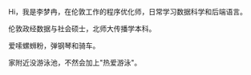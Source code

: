 Hi，我是李梦冉，在伦敦工作的程序优化师，日常学习数据科学和后端语言。

伦敦政经数据与社会硕士，北师大传播学本科。

爱嗦螺蛳粉，弹钢琴和骑车。

家附近没游泳池，不然会加上"热爱游泳"。

[comment]: <> (##### [我的编程语言可视化 &#40;WIP 🚧&#41;]&#40;https://huangxuan.me/2020/05/05/pl-chart/&#41;)

[comment]: <> (这个图表可视化了我对于各种编程语言的使用经历、兴趣，还附带了一些评语和解释等等。 啊我知道对比编程语言是一件很有争议的事情……自娱自乐一下！不要太较真哦 ;&#41;)


[comment]: <> (##### 演讲与分享)

[comment]: <> (- [Upgrading to Progressive Web Apps][9] · [JSConf CN 上海 2017]&#40;http://2017.jsconf.cn/&#41;)

[comment]: <> (- Building Progressive Web Apps · [CSDI 广州 2017]&#40;http://www.csdisummit.com/&#41;)

[comment]: <> (- The State of Progressive Web App · GDG IO Redux 北京 2017)

[comment]: <> (- 炒冷饭 · PWA 到底是个什么玩意？· Baidu HQ 北京 2017)

[comment]: <> (- [Service Worker 101][5] · GDG DevFest 北京 2016)

[comment]: <> (- [Progressive Web App，复兴序章][4] · [QCon 上海 2016]&#40;http://2016.qconshanghai.com/presentation/3111&#41;)

[comment]: <> (- Progressive Web App 之我见 · GDG IO Redux 北京 2016)

[comment]: <> (- [CSS Still Sucks 2015][2] · 2015)

[comment]: <> (- [JavaScript 模块化七日谈][1] · 2015)

[comment]: <> ([1]: //huangxuan.me/2015/07/09/js-module-7day/)

[comment]: <> ([2]: //huangxuan.me/2015/12/28/css-sucks-2015/)

[comment]: <> ([3]: //huangxuan.me/2016/06/05/pwa-in-my-pov/)

[comment]: <> ([4]: //huangxuan.me/2016/10/20/pwa-qcon2016/)

[comment]: <> ([5]: //huangxuan.me/2016/11/20/sw-101-gdgdf/)

[comment]: <> ([6]: https://yanshuo.io/assets/player/?deck=58ac8598b123db0067292f92 "PWA Rehashing")

[comment]: <> ([7]: https://yanshuo.io/assets/player/?deck=593ad6fbfe88c2006a0a0d6d "The State of PWA")

[comment]: <> ([8]: https://yanshuo.io/assets/player/?deck=594d673d570c357d0698a950 "Building PWA")

[comment]: <> ([9]: //huangxuan.me/jsconfcn2017/)

